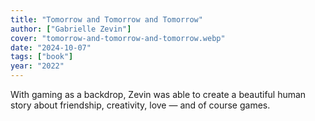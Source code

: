```yaml
---
title: "Tomorrow and Tomorrow and Tomorrow"
author: ["Gabrielle Zevin"]
cover: "tomorrow-and-tomorrow-and-tomorrow.webp"
date: "2024-10-07"
tags: ["book"]
year: "2022"
---
```


With gaming as a backdrop, Zevin was able to create a beautiful human story about friendship, creativity, love — and of course games.
